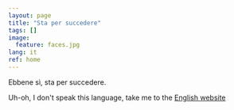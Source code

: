 ```yaml
---
layout: page
title: "Sta per succedere"
tags: []
image:
  feature: faces.jpg
lang: it
ref: home
---
```


Ebbene sì, sta per succedere.   


Uh-oh, I don't speak this language, take me to the [English website](../)
